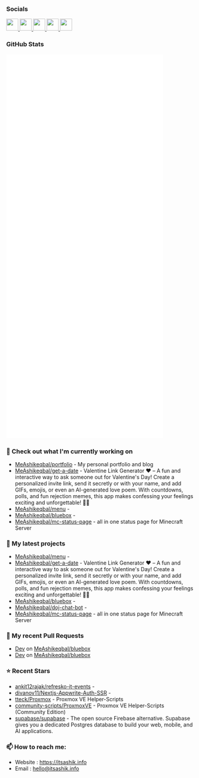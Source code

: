 ### Socials

<p align="left"> <a href="https://www.github.com/MeAshikeqbal" target="_blank" rel="noreferrer"> <picture> <source media="(prefers-color-scheme: dark)" srcset="https://raw.githubusercontent.com/danielcranney/readme-generator/main/public/icons/socials/github-dark.svg" /> <source media="(prefers-color-scheme: light)" srcset="https://raw.githubusercontent.com/danielcranney/readme-generator/main/public/icons/socials/github.svg" /> <img src="https://raw.githubusercontent.com/danielcranney/readme-generator/main/public/icons/socials/github.svg" width="32" height="32" /> </picture> </a> <a href="http://www.instagram.com/MeAshikeqbal" target="_blank" rel="noreferrer"> <picture> <source media="(prefers-color-scheme: dark)" srcset="https://raw.githubusercontent.com/danielcranney/readme-generator/main/public/icons/socials/instagram-dark.svg" /> <source media="(prefers-color-scheme: light)" srcset="https://raw.githubusercontent.com/danielcranney/readme-generator/main/public/icons/socials/instagram.svg" /> <img src="https://raw.githubusercontent.com/danielcranney/readme-generator/main/public/icons/socials/instagram.svg" width="32" height="32" /> </picture> </a> <a href="https://www.linkedin.com/in/itsashik" target="_blank" rel="noreferrer"> <picture> <source media="(prefers-color-scheme: dark)" srcset="https://raw.githubusercontent.com/danielcranney/readme-generator/main/public/icons/socials/linkedin-dark.svg" /> <source media="(prefers-color-scheme: light)" srcset="https://raw.githubusercontent.com/danielcranney/readme-generator/main/public/icons/socials/linkedin.svg" /> <img src="https://raw.githubusercontent.com/danielcranney/readme-generator/main/public/icons/socials/linkedin.svg" width="32" height="32" /> </picture> </a> <a href="https://www.x.com/me_ashikeqbal" target="_blank" rel="noreferrer"> <picture> <source media="(prefers-color-scheme: dark)" srcset="https://raw.githubusercontent.com/danielcranney/readme-generator/main/public/icons/socials/twitter-dark.svg" /> <source media="(prefers-color-scheme: light)" srcset="https://raw.githubusercontent.com/danielcranney/readme-generator/main/public/icons/socials/twitter.svg" /> <img src="https://raw.githubusercontent.com/danielcranney/readme-generator/main/public/icons/socials/twitter.svg" width="32" height="32" /> </picture> </a> <a href="https://www.threads.net/@chikonfillet" target="_blank" rel="noreferrer"> <picture> <source media="(prefers-color-scheme: dark)" srcset="https://raw.githubusercontent.com/danielcranney/readme-generator/main/public/icons/socials/threads-dark.svg" /> <source media="(prefers-color-scheme: light)" srcset="https://raw.githubusercontent.com/danielcranney/readme-generator/main/public/icons/socials/threads.svg" /> <img src="https://raw.githubusercontent.com/danielcranney/readme-generator/main/public/icons/socials/threads.svg" width="32" height="32" /> </picture> </a> </p>

### GitHub Stats

<p align="left"><img src="https://raw.githubusercontent.com/MeAshikeqbal/MeAshikeqbal/main/github-metrics.svg" /></p>

### 👷 Check out what I'm currently working on

- [MeAshikeqbal/portfolio](https://github.com/MeAshikeqbal/portfolio) - My personal portfolio and blog
- [MeAshikeqbal/get-a-date](https://github.com/MeAshikeqbal/get-a-date) - Valentine Link Generator ❤️ – A fun and interactive way to ask someone out for Valentine&#39;s Day! Create a personalized invite link, send it secretly or with your name, and add GIFs, emojis, or even an AI-generated love poem. With countdowns, polls, and fun rejection memes, this app makes confessing your feelings exciting and unforgettable! 💌✨
- [MeAshikeqbal/menu](https://github.com/MeAshikeqbal/menu) - 
- [MeAshikeqbal/bluebox](https://github.com/MeAshikeqbal/bluebox) - 
- [MeAshikeqbal/mc-status-page](https://github.com/MeAshikeqbal/mc-status-page) - all in one status page for Minecraft Server
### 🌱 My latest projects

- [MeAshikeqbal/menu](https://github.com/MeAshikeqbal/menu) - 
- [MeAshikeqbal/get-a-date](https://github.com/MeAshikeqbal/get-a-date) - Valentine Link Generator ❤️ – A fun and interactive way to ask someone out for Valentine&#39;s Day! Create a personalized invite link, send it secretly or with your name, and add GIFs, emojis, or even an AI-generated love poem. With countdowns, polls, and fun rejection memes, this app makes confessing your feelings exciting and unforgettable! 💌✨
- [MeAshikeqbal/bluebox](https://github.com/MeAshikeqbal/bluebox) - 
- [MeAshikeqbal/doj-chat-bot](https://github.com/MeAshikeqbal/doj-chat-bot) - 
- [MeAshikeqbal/mc-status-page](https://github.com/MeAshikeqbal/mc-status-page) - all in one status page for Minecraft Server
### 🔨 My recent Pull Requests

- [Dev](https://github.com/MeAshikeqbal/bluebox/pull/7) on [MeAshikeqbal/bluebox](https://github.com/MeAshikeqbal/bluebox)
- [Dev](https://github.com/MeAshikeqbal/bluebox/pull/6) on [MeAshikeqbal/bluebox](https://github.com/MeAshikeqbal/bluebox)
### ⭐ Recent Stars

- [ankit12rajak/refresko-it-events](https://github.com/ankit12rajak/refresko-it-events) - 
- [divanov11/Nextjs-Appwrite-Auth-SSR](https://github.com/divanov11/Nextjs-Appwrite-Auth-SSR) - 
- [tteck/Proxmox](https://github.com/tteck/Proxmox) - Proxmox VE Helper-Scripts
- [community-scripts/ProxmoxVE](https://github.com/community-scripts/ProxmoxVE) - Proxmox VE Helper-Scripts (Community Edition) 
- [supabase/supabase](https://github.com/supabase/supabase) - The open source Firebase alternative. Supabase gives you a dedicated Postgres database to build your web, mobile, and AI applications.
### 📫 How to reach me:
  - Website   : <https://itsashik.info>
  - Email     : <hello@itsashik.info>

